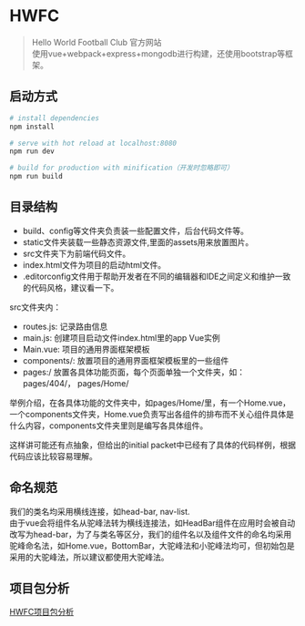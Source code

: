 # HWFC

> Hello World Football Club 官方网站    
> 使用vue+webpack+express+mongodb进行构建，还使用bootstrap等框架。

## 启动方式

``` bash
# install dependencies
npm install

# serve with hot reload at localhost:8080
npm run dev

# build for production with minification（开发时忽略即可）
npm run build
```
## 目录结构
- build、config等文件夹负责装一些配置文件，后台代码文件等。   
- static文件夹装载一些静态资源文件,里面的assets用来放置图片。    
- src文件夹下为前端代码文件。   
- index.html文件为项目的启动html文件。  
- .editorconfig文件用于帮助开发者在不同的编辑器和IDE之间定义和维护一致的代码风格，建议看一下。  

src文件夹内：
- routes.js:  记录路由信息    
- main.js:  创建项目启动文件index.html里的app Vue实例   
- Main.vue:  项目的通用界面框架模板   
- components/:  放置项目的通用界面框架模板里的一些组件   
- pages:/ 放置各具体功能页面，每个页面单独一个文件夹，如：pages/404/， pages/Home/

举例介绍，在各具体功能的文件夹中，如pages/Home/里，有一个Home.vue，一个components文件夹，Home.vue负责写出各组件的排布而不关心组件具体是什么内容，components文件夹里则是编写各具体组件。

这样讲可能还有点抽象，但给出的initial packet中已经有了具体的代码样例，根据代码应该比较容易理解。

## 命名规范
我们的类名均采用横线连接，如head-bar, nav-list.  
由于vue会将组件名从驼峰法转为横线连接法，如HeadBar组件在应用时会被自动改写为head-bar，为了与类名等区分，我们的组件名以及组件文件的命名均采用驼峰命名法，如Home.vue，BottomBar，大驼峰法和小驼峰法均可，但初始包是采用的大驼峰法，所以建议都使用大驼峰法。   

## 项目包分析  
[HWFC项目包分析](http://liveipool.com/blog/2016/12/18/Understanding-of-HWFC-Project-1/)